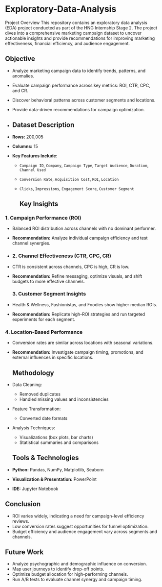# Exploratory-Data-Analysis
Project Overview
This repository contains an exploratory data analysis (EDA) project conducted as part of the HNG Internship Stage 2. The project dives into a comprehensive marketing campaign dataset to uncover actionable insights and provide recommendations for improving marketing effectiveness, financial efficiency, and audience engagement.

## Objective
- Analyze marketing campaign data to identify trends, patterns, and anomalies.
- Evaluate campaign performance across key metrics: ROI, CTR, CPC, and CR.
- Discover behavioral patterns across customer segments and locations.
- Provide data-driven recommendations for campaign optimization.

- ## Dataset Description
- **Rows:** 200,005  
- **Columns:** 15  
- **Key Features Include:**  
  - `Campaign ID`, `Company`, `Campaign Type`, `Target Audience`, `Duration`, `Channel Used`  
  - `Conversion Rate`, `Acquisition Cost`, `ROI`, `Location`  
  - `Clicks`, `Impressions`, `Engagement Score`, `Customer Segment`
 
    ##  Key Insights

### 1. Campaign Performance (ROI)
- Balanced ROI distribution across channels with no dominant performer.
- **Recommendation:** Analyze individual campaign efficiency and test channel synergies.

- ### 2. Channel Effectiveness (CTR, CPC, CR)
- CTR is consistent across channels, CPC is high, CR is low.
- **Recommendation:** Refine messaging, optimize visuals, and shift budgets to more effective channels.

  ### 3. Customer Segment Insights
- Health & Wellness, Fashionistas, and Foodies show higher median ROIs.
- **Recommendation:** Replicate high-ROI strategies and run targeted experiments for each segment.

### 4. Location-Based Performance
- Conversion rates are similar across locations with seasonal variations.
- **Recommendation:** Investigate campaign timing, promotions, and external influences in specific locations.

  ## Methodology

- Data Cleaning:
  - Removed duplicates
  - Handled missing values and inconsistencies
- Feature Transformation:
  - Converted date formats
- Analysis Techniques:
  - Visualizations (box plots, bar charts)
  - Statistical summaries and comparisons

  ## Tools & Technologies

- **Python:** Pandas, NumPy, Matplotlib, Seaborn  
- **Visualization & Presentation:** PowerPoint  
- **IDE:** Jupyter Notebook

## Conclusion

- ROI varies widely, indicating a need for campaign-level efficiency reviews.
- Low conversion rates suggest opportunities for funnel optimization.
- Budget efficiency and audience engagement vary across segments and channels.

## Future Work

- Analyze psychographic and demographic influence on conversion.
- Map user journeys to identify drop-off points.
- Optimize budget allocation for high-performing channels.
- Run A/B tests to evaluate channel synergy and campaign timing.



